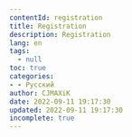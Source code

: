```yaml
---
contentId: registration
title: Registration
description: Registration
lang: en
tags:
  - null
toc: true
categories:
- - Русский
author: CJMAXiK
date: 2022-09-11 19:17:30
updated: 2022-09-11 19:17:30
incomplete: true
---
```


